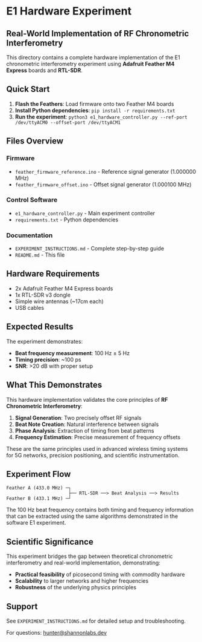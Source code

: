 # E1 Hardware Experiment
## Real-World Implementation of RF Chronometric Interferometry

This directory contains a complete hardware implementation of the E1 chronometric interferometry experiment using **Adafruit Feather M4 Express** boards and **RTL-SDR**.

## Quick Start

1. **Flash the Feathers**: Load firmware onto two Feather M4 boards
2. **Install Python dependencies**: `pip install -r requirements.txt`
3. **Run the experiment**: `python3 e1_hardware_controller.py --ref-port /dev/ttyACM0 --offset-port /dev/ttyACM1`

## Files Overview

### Firmware
- `feather_firmware_reference.ino` - Reference signal generator (1.000000 MHz)
- `feather_firmware_offset.ino` - Offset signal generator (1.000100 MHz)

### Control Software
- `e1_hardware_controller.py` - Main experiment controller
- `requirements.txt` - Python dependencies

### Documentation
- `EXPERIMENT_INSTRUCTIONS.md` - Complete step-by-step guide
- `README.md` - This file

## Hardware Requirements

- 2x Adafruit Feather M4 Express boards
- 1x RTL-SDR v3 dongle
- Simple wire antennas (~17cm each)
- USB cables

## Expected Results

The experiment demonstrates:
- **Beat frequency measurement**: 100 Hz ± 5 Hz
- **Timing precision**: ~100 ps
- **SNR**: >20 dB with proper setup

## What This Demonstrates

This hardware implementation validates the core principles of **RF Chronometric Interferometry**:

1. **Signal Generation**: Two precisely offset RF signals
2. **Beat Note Creation**: Natural interference between signals  
3. **Phase Analysis**: Extraction of timing from beat patterns
4. **Frequency Estimation**: Precise measurement of frequency offsets

These are the same principles used in advanced wireless timing systems for 5G networks, precision positioning, and scientific instrumentation.

## Experiment Flow

```
Feather A (433.0 MHz) ─┐
                       ├── RTL-SDR ──> Beat Analysis ──> Results
Feather B (433.1 MHz) ─┘
```

The 100 Hz beat frequency contains both timing and frequency information that can be extracted using the same algorithms demonstrated in the software E1 experiment.

## Scientific Significance

This experiment bridges the gap between theoretical chronometric interferometry and real-world implementation, demonstrating:

- **Practical feasibility** of picosecond timing with commodity hardware
- **Scalability** to larger networks and higher frequencies
- **Robustness** of the underlying physics principles

## Support

See `EXPERIMENT_INSTRUCTIONS.md` for detailed setup and troubleshooting.

For questions: hunter@shannonlabs.dev